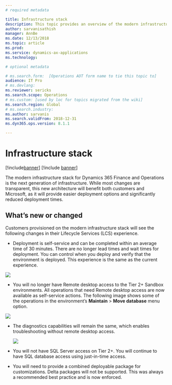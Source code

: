 ```yaml
---
# required metadata

title: Infrastructure stack
description: This topic provides an overview of the modern infrastructure stack for Dynamics 365 Finance and Operations.
author: sarvanisathish
manager: AnnBe
ms.date: 12/13/2018
ms.topic: article
ms.prod: 
ms.service: dynamics-ax-applications
ms.technology: 

# optional metadata

# ms.search.form:  [Operations AOT form name to tie this topic to]
audience: IT Pro
# ms.devlang: 
ms.reviewer: sericks
ms.search.scope: Operations
# ms.custom: [used by loc for topics migrated from the wiki]
ms.search.region: Global 
# ms.search.industry: 
ms.author: sarvanis
ms.search.validFrom: 2018-12-31
ms.dyn365.ops.version: 8.1.1

---
```


# Infrastructure stack

[!include[banner](../includes/banner.md)]
[!include [banner](../includes/limited-availability.md)]

The modern infrastructure stack for Dynamics 365 Finance and Operations is the next generation of infrastructure. While most changes are transparent, this new architecture will benefit both customers and Microsoft, as it will provide easier deployment options and significantly reduced deployment times.

## What’s new or changed

Customers provisioned on the modern infrastructure stack will see the following changes in their Lifecycle Services (LCS) experience.

-   Deployment is self-service and can be completed within an average time of 30 minutes. There are no longer lead times and wait times for deployment. You can control when you deploy and verify that the environment is deployed. This experience is the same as the current experience.

  ![](media/e3fea0697961cb6b8ef7db0e3d599072.png)

-   You will no longer have Remote desktop access to the Tier 2+ Sandbox environments. All operations that need Remote desktop access are now available as self-service actions. The following image shows some of the operations in the environment’s **Maintain** \> **Move database** menu option.

  ![](media/80f785446ac86e9e89dd478585ebd1ed.png)

- The diagnostics capabilities will remain the same, which enables troubleshooting without remote desktop access.

  ![](media/21fd4643fc2f2fc0e09e09ad7b178e3e.jpg)

-   You will not have SQL Server access on Tier 2+. You will continue to have SQL database access using just-in-time access.

-   You will need to provide a combined deployable package for customizations. Delta packages will not be supported. This was always a recommended best practice and is now enforced.
